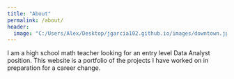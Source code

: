 ```yaml
---
title: "About"
permalink: /about/
header:
  image: "C:/Users/Alex/Desktop/jgarcia102.github.io/images/downtown.jpg"
---
```


I am a high school math teacher looking for an entry level Data Analyst position.
This website is a portfolio of the projects I have worked on in preparation for
a career change.
